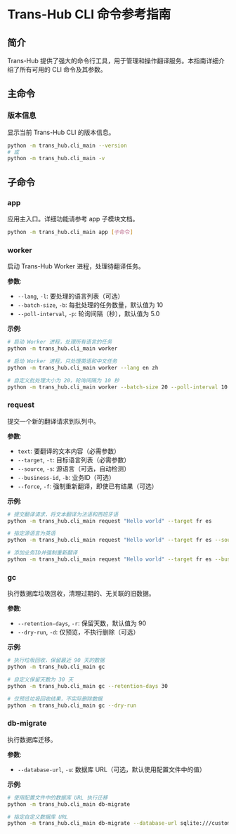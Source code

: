 # Trans-Hub CLI 命令参考指南

## 简介
Trans-Hub 提供了强大的命令行工具，用于管理和操作翻译服务。本指南详细介绍了所有可用的 CLI 命令及其参数。

## 主命令

### 版本信息
显示当前 Trans-Hub CLI 的版本信息。

```bash
python -m trans_hub.cli_main --version
# 或
python -m trans_hub.cli_main -v
```

## 子命令

### app
应用主入口。详细功能请参考 app 子模块文档。

```bash
python -m trans_hub.cli_main app [子命令]
```

### worker
启动 Trans-Hub Worker 进程，处理待翻译任务。

**参数**:
- `--lang`, `-l`: 要处理的语言列表（可选）
- `--batch-size`, `-b`: 每批处理的任务数量，默认值为 10
- `--poll-interval`, `-p`: 轮询间隔（秒），默认值为 5.0

**示例**:
```bash
# 启动 Worker 进程，处理所有语言的任务
python -m trans_hub.cli_main worker

# 启动 Worker 进程，只处理英语和中文任务
python -m trans_hub.cli_main worker --lang en zh

# 自定义批处理大小为 20，轮询间隔为 10 秒
python -m trans_hub.cli_main worker --batch-size 20 --poll-interval 10
```

### request
提交一个新的翻译请求到队列中。

**参数**:
- `text`: 要翻译的文本内容（必需参数）
- `--target`, `-t`: 目标语言列表（必需参数）
- `--source`, `-s`: 源语言（可选，自动检测）
- `--business-id`, `-b`: 业务ID（可选）
- `--force`, `-f`: 强制重新翻译，即使已有结果（可选）

**示例**:
```bash
# 提交翻译请求，将文本翻译为法语和西班牙语
python -m trans_hub.cli_main request "Hello world" --target fr es

# 指定源语言为英语
python -m trans_hub.cli_main request "Hello world" --target fr es --source en

# 添加业务ID并强制重新翻译
python -m trans_hub.cli_main request "Hello world" --target fr es --business-id marketing --force
```

### gc
执行数据库垃圾回收，清理过期的、无关联的旧数据。

**参数**:
- `--retention-days`, `-r`: 保留天数，默认值为 90
- `--dry-run`, `-d`: 仅预览，不执行删除（可选）

**示例**:
```bash
# 执行垃圾回收，保留最近 90 天的数据
python -m trans_hub.cli_main gc

# 自定义保留天数为 30 天
python -m trans_hub.cli_main gc --retention-days 30

# 仅预览垃圾回收结果，不实际删除数据
python -m trans_hub.cli_main gc --dry-run
```

### db-migrate
执行数据库迁移。

**参数**:
- `--database-url`, `-u`: 数据库 URL（可选，默认使用配置文件中的值）

**示例**:
```bash
# 使用配置文件中的数据库 URL 执行迁移
python -m trans_hub.cli_main db-migrate

# 指定自定义数据库 URL
python -m trans_hub.cli_main db-migrate --database-url sqlite:///custom.db
```